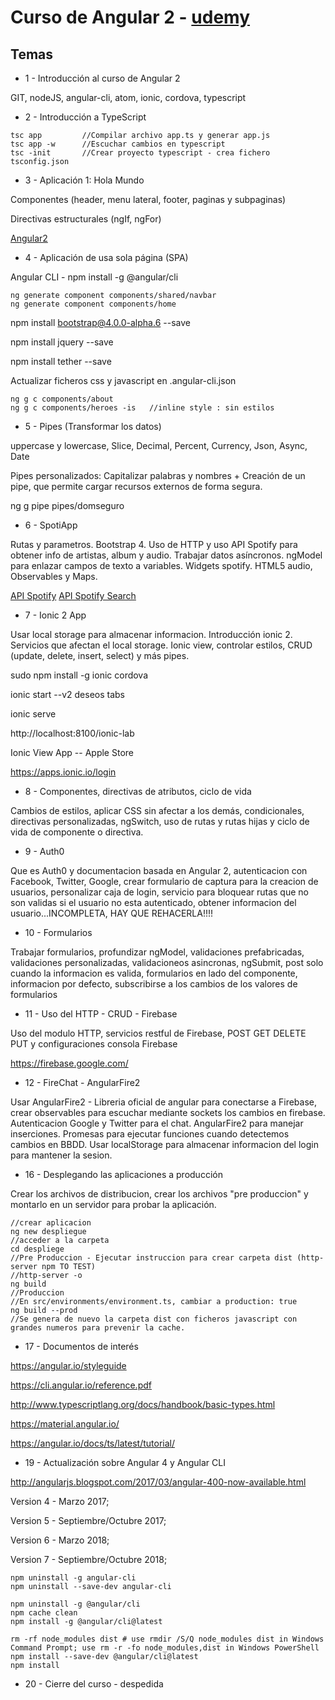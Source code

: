 # Curso de Angular 2 - [udemy](http://www.udemy.com)
## Temas

* 1 - Introducción al curso de Angular 2

GIT, nodeJS, angular-cli, atom, ionic, cordova, typescript

* 2 - Introducción a TypeScript

```
tsc app         //Compilar archivo app.ts y generar app.js
tsc app -w      //Escuchar cambios en typescript
tsc -init       //Crear proyecto typescript - crea fichero tsconfig.json
```

* 3 - Aplicación 1: Hola Mundo

Componentes (header, menu lateral, footer, paginas y subpaginas)

Directivas estructurales (ngIf, ngFor)

[Angular2](https://angular.io)

* 4 - Aplicación de usa sola página (SPA)

Angular CLI - npm install -g @angular/cli
```
ng generate component components/shared/navbar
ng generate component components/home
```

npm install bootstrap@4.0.0-alpha.6 --save

npm install jquery --save

npm install tether --save

Actualizar ficheros css y javascript en .angular-cli.json

```
ng g c components/about
ng g c components/heroes -is   //inline style : sin estilos
```

* 5 - Pipes (Transformar los datos)

uppercase y lowercase, Slice, Decimal, Percent, Currency, Json, Async, Date

Pipes personalizados: Capitalizar palabras y nombres + Creación de un pipe, que permite cargar recursos externos de forma segura.

ng g pipe pipes/domseguro

* 6 - SpotiApp

Rutas y parametros. Bootstrap 4. Uso de HTTP y uso API Spotify para obtener info de artistas, album y audio. Trabajar datos asíncronos. ngModel para enlazar campos de texto a variables. Widgets spotify. HTML5 audio, Observables y Maps.

[API Spotify](https://developer.spotify.com/web-api/console/)
[API Spotify Search](https://developer.spotify.com/web-api/console/search/)

* 7 - Ionic 2 App

Usar local storage para almacenar informacion. Introducción ionic 2. Servicios que afectan el local storage. Ionic view, controlar estilos, CRUD (update, delete, insert, select) y más pipes.

sudo npm install -g ionic cordova

ionic start --v2 deseos tabs

ionic serve

http://localhost:8100/ionic-lab

Ionic View App -- Apple Store

https://apps.ionic.io/login

* 8 - Componentes, directivas de atributos, ciclo de vida

Cambios de estilos, aplicar CSS sin afectar a los demás, condicionales, directivas personalizadas, ngSwitch, uso de rutas y rutas hijas y ciclo de vida de componente o directiva.

* 9 - Auth0

Que es Auth0 y documentacion basada en Angular 2, autenticacion con Facebook, Twitter, Google, crear formulario de captura para la creacion de usuarios, personalizar caja de login, servicio para bloquear rutas que no son validas si el usuario no esta autenticado, obtener informacion del usuario...INCOMPLETA, HAY QUE REHACERLA!!!!

* 10 - Formularios

Trabajar formularios, profundizar ngModel, validaciones prefabricadas, validaciones personalizadas, validacioneos asincronas, ngSubmit, post solo cuando la informacion es valida, formularios en lado del componente, informacion por defecto, subscribirse a los cambios de los valores de formularios

* 11 - Uso del HTTP - CRUD - Firebase

Uso del modulo HTTP, servicios restful de Firebase, POST GET DELETE PUT y configuraciones consola Firebase

https://firebase.google.com/

* 12 - FireChat - AngularFire2

Usar AngularFire2 - Libreria oficial de angular para conectarse a Firebase, crear observables para escuchar mediante sockets los cambios en firebase. Autenticacion Google y Twitter para el chat. AngularFire2 para manejar inserciones. Promesas para ejecutar funciones cuando detectemos cambios en BBDD. Usar localStorage para almacenar informacion del login para mantener la sesion.

* 16 - Desplegando las aplicaciones a producción

Crear los archivos de distribucion, crear los archivos "pre produccion" y montarlo en un servidor para probar la aplicación.

```
//crear aplicacion
ng new despliegue
//acceder a la carpeta
cd despliege
//Pre Produccion - Ejecutar instruccion para crear carpeta dist (http-server npm TO TEST)
//http-server -o
ng build
//Produccion
//En src/environments/environment.ts, cambiar a production: true
ng build --prod
//Se genera de nuevo la carpeta dist con ficheros javascript con grandes numeros para prevenir la cache.
```

* 17 - Documentos de interés

https://angular.io/styleguide

https://cli.angular.io/reference.pdf

http://www.typescriptlang.org/docs/handbook/basic-types.html

https://material.angular.io/

https://angular.io/docs/ts/latest/tutorial/

* 19 - Actualización sobre Angular 4 y Angular CLI

http://angularjs.blogspot.com/2017/03/angular-400-now-available.html

Version 4 - Marzo 2017; 

Version 5 - Septiembre/Octubre 2017; 

Version 6 - Marzo 2018;

Version 7 - Septiembre/Octubre 2018;

```
npm uninstall -g angular-cli
npm uninstall --save-dev angular-cli

npm uninstall -g @angular/cli
npm cache clean
npm install -g @angular/cli@latest

rm -rf node_modules dist # use rmdir /S/Q node_modules dist in Windows Command Prompt; use rm -r -fo node_modules,dist in Windows PowerShell
npm install --save-dev @angular/cli@latest
npm install
```

* 20 - Cierre del curso - despedida